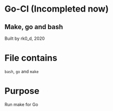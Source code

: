 # Go-CI (Incompleted now)
## Make, go and bash
Built by rk0_d, 2020

# File contains
`bash`, `go` and `make`

# Purpose
Run make for Go
